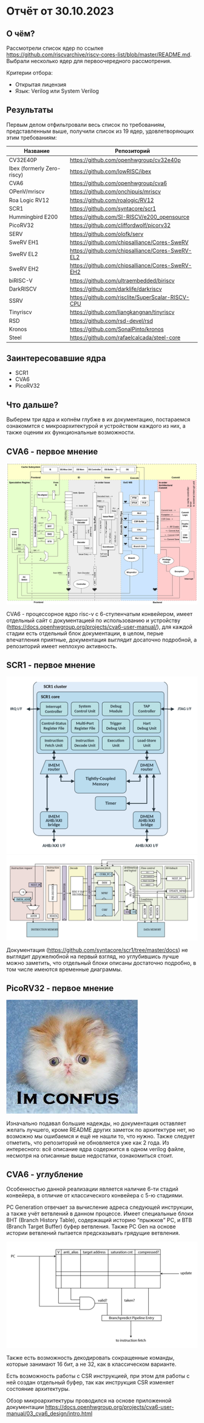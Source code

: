# Отчёт от 30.10.2023


## О чём?

Рассмотрели список ядер по ссылке
<https://github.com/riscvarchive/riscv-cores-list/blob/master/README.md>.
Выбрали несколько ядер для первоочередного рассмотрения.  

Критерии отбора:
- Открытая лицензия
- Язык: Verilog или System Verilog


## Результаты

Первым делом отфильтровали весь список по требованиям, представленным выше,
получили список из 19 ядер, удовлетворяющих этим требованиям:

| Название                   | Репозиторий                                         |
| -------------------------- | --------------------------------------------------- |
| CV32E40P                   | <https://github.com/openhwgroup/cv32e40p>           |
| Ibex (formerly Zero-riscy) | <https://github.com/lowRISC/ibex>                   |
| CVA6                       | <https://github.com/openhwgroup/cva6>               |
| OPenV/mriscv               | <https://github.com/onchipuis/mriscv>               |
| Roa Logic RV12             | <https://github.com/roalogic/RV12>                  |
| SCR1                       | <https://github.com/syntacore/scr1>                 |
| Hummingbird E200           | <https://github.com/SI-RISCV/e200_opensource>       |
| PicoRV32                   | <https://github.com/cliffordwolf/picorv32>          |
| SERV                       | <https://github.com/olofk/serv>                     |
| SweRV EH1                  | <https://github.com/chipsalliance/Cores-SweRV>      |
| SweRV EL2                  | <https://github.com/chipsalliance/Cores-SweRV-EL2>  |
| SweRV EH2                  | <https://github.com/chipsalliance/Cores-SweRV-EH2>  |
| biRISC-V                   | <https://github.com/ultraembedded/biriscv>          |
| DarkRISCV                  | <https://github.com/darklife/darkriscv>             |
| SSRV                       | <https://github.com/risclite/SuperScalar-RISCV-CPU> |
| Tinyriscv                  | <https://github.com/liangkangnan/tinyriscv>         |
| RSD                        | <https://github.com/rsd-devel/rsd>                  |
| Kronos                     | <https://github.com/SonalPinto/kronos>              |
| Steel                      | <https://github.com/rafaelcalcada/steel-core>       |


## Заинтересовавшие ядра

- SCR1
- CVA6
- PicoRV32


## Что дальше?

Выберем три ядра и копнём глубже в их документацию, постараемся ознакомится с
микроархитектурой и устройством каждого из них, а также оценим
их функциональные возможности.


## CVA6 - первое мнение

![CVA6](./cva6_overview.png "Схема процессора CVA6")

CVA6 - процессорное ядро risc-v с 6-ступенчатым конвейером, имеет отдельный
сайт с документацией по использованию и устройству
(<https://docs.openhwgroup.org/projects/cva6-user-manual/>),
для каждой стадии есть отдельный блок документации, в целом, перые впечатления
приятные, документация выглядит досаточно подробной,
а репозиторий имеет неплохую активность.


## SCR1 - первое мнение

![SCR1](./scr1_overview.png "Схема процессора SCR1")
![SCR1 Pipeline](./scr1_pipeline.png "Схема конвейера SCR1")

Документация (<https://github.com/syntacore/scr1/tree/master/docs>) не выглядит
дружелюбной на первый взгляд, но углубившись лучше можно заметить, что
отдельный блоки описаны достаточно подробно, в том числе имеются временные
диаграммы.


## PicoRV32 - первое мнение

![im confus](./im_confus.jpg)

Изначально подавал большие надежды, но документация оставляет желать лучшего,
кроме README других заметок по архитектуре нет, но возможно мы ошибаемся и ещё
не нашли то, что нужно. Также следует отметить, что репозиторий не обновляется
уже как 2 года. Из интересного: всё описание ядра содержится в одном verilog
файле, несмотря на описанные выше недостатки, ознакомиться стоит.


## CVA6 - углубление

Особенностью данной реализации является наличие 6-ти стадий конвейера, в
отличие от классического конвейера с 5-ю стадиями.

PC Generation отвечает за вычисление адреса следующей инструкции, а также учёт
ветвлений в данном процессе. Имеет специальные блоки BHT (Branch History Table),
содержащий историю “прыжков” PC, и BTB (Branch Target Buffer) буфер ветвления.
Также PC Gen на основе истории ветвлений пытается предсказывать грядущие
ветвления.

![PC Gen](./cva6_pc_gen.png)

Также есть возможность декодировать сокращенные команды, которые занимают 16
бит, а не 32, как в классическом варианте.

Есть возможность работы с CSR инструкцией, при этом для работы с ней создан
отдельный буфер, так как инструкция CSR изменяет состояние архитектуры.

Обзор микроархитектуры проводился на основе приложенной документации
<https://docs.openhwgroup.org/projects/cva6-user-manual/03_cva6_design/intro.html>

